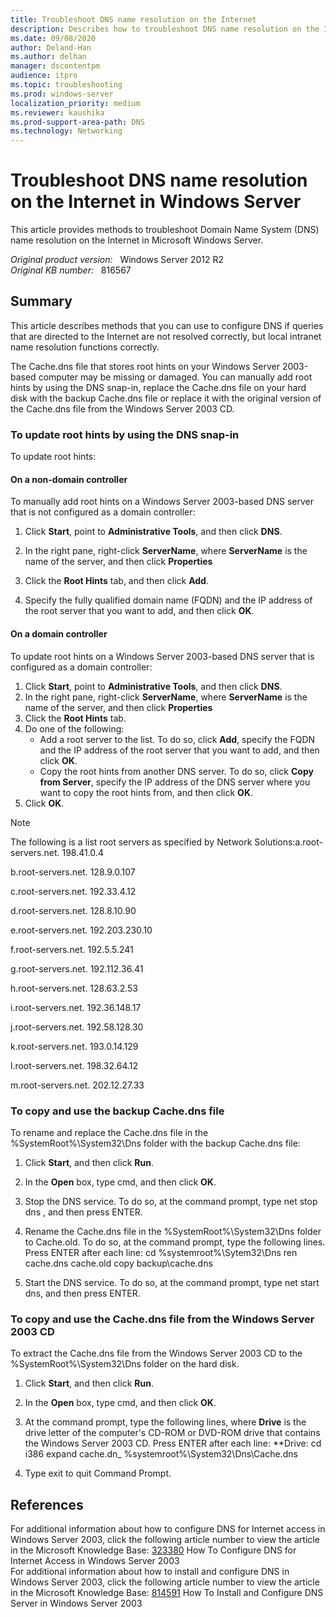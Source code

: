 ```yaml
---
title: Troubleshoot DNS name resolution on the Internet
description: Describes how to troubleshoot DNS name resolution on the Internet in Microsoft Windows Server.
ms.date: 09/08/2020
author: Deland-Han
ms.author: delhan
manager: dscontentpm
audience: itpro
ms.topic: troubleshooting
ms.prod: windows-server
localization_priority: medium
ms.reviewer: kaushika
ms.prod-support-area-path: DNS
ms.technology: Networking
---
```

# Troubleshoot DNS name resolution on the Internet in Windows Server

This article provides methods to troubleshoot Domain Name System (DNS) name resolution on the Internet in Microsoft Windows Server.

_Original product version:_ &nbsp; Windows Server 2012 R2  
_Original KB number:_ &nbsp; 816567

## Summary

This article describes methods that you can use to configure DNS if queries that are directed to the Internet are not resolved correctly, but local intranet name resolution functions correctly.

The Cache.dns file that stores root hints on your Windows Server 2003-based computer may be missing or damaged. You can manually add root hints by using the DNS snap-in, replace the Cache.dns file on your hard disk with the backup Cache.dns file or replace it with the original version of the Cache.dns file from the Windows Server 2003 CD.


### To update root hints by using the DNS snap-in

To update root hints:


#### On a non-domain controller

To manually add root hints on a Windows Server 2003-based DNS server that is not configured as a domain controller:

1. Click **Start**, point to
 **Administrative Tools**, and then click **DNS**.

2. In the right pane, right-click
 ****ServerName****, where
 **ServerName** is the name of the server, and then click
 **Properties**  
3. Click the **Root Hints** tab, and then click
 **Add**.
4. Specify the fully qualified domain name (FQDN) and the IP address of the root server that you want to add, and then click
 **OK**. 

#### On a domain controller

To update root hints on a Windows Server 2003-based DNS server that is configured as a domain controller:

1. Click **Start**, point to **Administrative Tools**, and then click **DNS**.
2. In the right pane, right-click
 ****ServerName****, where
 **ServerName** is the name of the server, and then click
 **Properties**  
3. Click the **Root Hints** tab.
4. Do one of the following:
   - Add a root server to the list. To do so, click **Add**, specify the FQDN and the IP address of the root server that you want to add, and then click **OK**.
   - Copy the root hints from another DNS server. To do so, click **Copy from Server**, specify the IP address of the DNS server where you want to copy the root hints from, and then click **OK**.
5. Click **OK**.

> [!NOTE]
> The following is a list root servers as specified by Network Solutions:a.root-servers.net. 198.41.0.4

b.root-servers.net. 128.9.0.107

c.root-servers.net. 192.33.4.12

d.root-servers.net. 128.8.10.90

e.root-servers.net. 192.203.230.10

f.root-servers.net. 192.5.5.241

g.root-servers.net. 192.112.36.41

h.root-servers.net. 128.63.2.53

i.root-servers.net. 192.36.148.17

j.root-servers.net. 192.58.128.30

k.root-servers.net. 193.0.14.129

l.root-servers.net. 198.32.64.12

m.root-servers.net. 202.12.27.33

### To copy and use the backup Cache.dns file

To rename and replace the Cache.dns file in the %SystemRoot%\System32\Dns folder with the backup Cache.dns file:

1. Click **Start**, and then click
 **Run**.
2. In the **Open** box, type
 cmd, and then click **OK**.
3. Stop the DNS service. To do so, at the command prompt, type
 net stop dns , and then press ENTER.
4. Rename the Cache.dns file in the %SystemRoot%\System32\Dns folder to Cache.old. To do so, at the command prompt, type the following lines. Press ENTER after each line: cd %systemroot%\Sytem32\Dns
ren cache.dns cache.old
copy backup\cache.dns 

5. Start the DNS service. To do so, at the command prompt, type net start dns, and then press ENTER.

### To copy and use the Cache.dns file from the Windows Server 2003 CD

To extract the Cache.dns file from the Windows Server 2003 CD to the %SystemRoot%\System32\Dns folder on the hard disk.

1. Click **Start**, and then click
 **Run**.
2. In the **Open** box, type
 cmd, and then click **OK**.
3. At the command prompt, type the following lines, where
 **Drive** is the drive letter of the computer's CD-ROM or DVD-ROM drive that contains the Windows Server 2003 CD. Press ENTER after each line: **Drive:
cd i386
expand cache.dn_ %systemroot%\System32\Dns\Cache.dns 

4. Type exit to quit Command Prompt.

## References

For additional information about how to configure DNS for Internet access in Windows Server 2003, click the following article number to view the article in the Microsoft Knowledge Base: [323380](/EN-US/help/323380) How To Configure DNS for Internet Access in Windows Server 2003  
 For additional information about how to install and configure DNS in Windows Server 2003, click the following article number to view the article in the Microsoft Knowledge Base: [814591](/EN-US/help/814591) How To Install and Configure DNS Server in Windows Server 2003  

